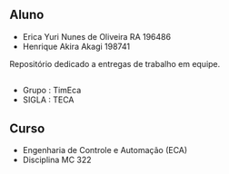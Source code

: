 ## Aluno
  * Erica Yuri Nunes de Oliveira RA 196486
  * Henrique Akira Akagi 198741

Repositório dedicado a entregas de trabalho em equipe. 

## 
   * Grupo : TimEca
   * SIGLA : TECA
  
## Curso 
  * Engenharia de Controle e Automação (ECA)
  * Disciplina MC 322
